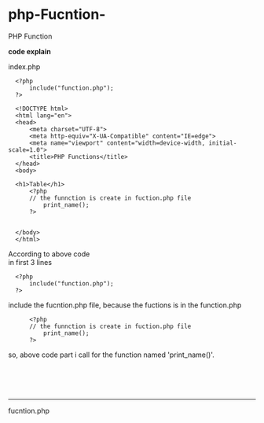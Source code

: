 # php-Fucntion-
PHP Function 

<b>code explain</b>

index.php


      <?php
          include("function.php");
      ?>

      <!DOCTYPE html>
      <html lang="en">
      <head>
          <meta charset="UTF-8">
          <meta http-equiv="X-UA-Compatible" content="IE=edge">
          <meta name="viewport" content="width=device-width, initial-scale=1.0">
          <title>PHP Functions</title>
      </head>
      <body>

      <h1>Table</h1>
          <?php
          // the funnction is create in fuction.php file
              print_name();
          ?>


      </body>
      </html>

According to above code
<br>
in first 3 lines

      <?php
          include("function.php");
      ?>
      
include the fucntion.php file, because the fuctions is in the function.php<br>

          <?php
          // the funnction is create in fuction.php file
              print_name();
          ?>
          
so, above code part i call for the function named 'print_name()'. <br>
<br><br><br><br>


*************************



fucntion.php
<br>


